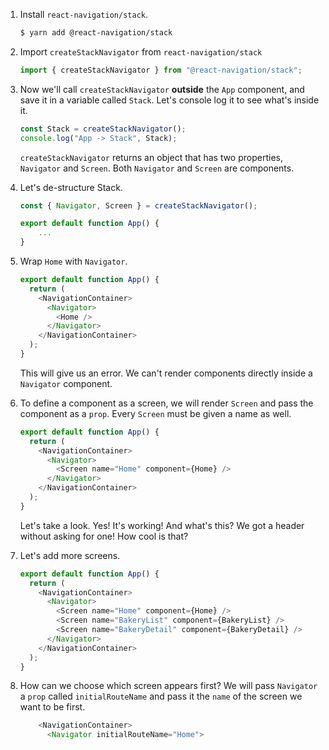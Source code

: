 1. Install `react-navigation/stack`.

   ```bash
   $ yarn add @react-navigation/stack
   ```

2. Import `createStackNavigator` from `react-navigation/stack`

   ```javascript
   import { createStackNavigator } from "@react-navigation/stack";
   ```

3. Now we'll call `createStackNavigator` **outside** the `App` component, and save it in a variable called `Stack`. Let's console log it to see what's inside it.

   ```javascript
   const Stack = createStackNavigator();
   console.log("App -> Stack", Stack);
   ```

   `createStackNavigator` returns an object that has two properties, `Navigator` and `Screen`. Both `Navigator` and `Screen` are components.

4. Let's de-structure Stack.

   ```javascript
   const { Navigator, Screen } = createStackNavigator();

   export default function App() {
       ...
   }
   ```

5. Wrap `Home` with `Navigator`.

   ```javascript
   export default function App() {
     return (
       <NavigationContainer>
         <Navigator>
           <Home />
         </Navigator>
       </NavigationContainer>
     );
   }
   ```

   This will give us an error. We can't render components directly inside a `Navigator` component.

6. To define a component as a screen, we will render `Screen` and pass the component as a `prop`. Every `Screen` must be given a name as well.

   ```javascript
   export default function App() {
     return (
       <NavigationContainer>
         <Navigator>
           <Screen name="Home" component={Home} />
         </Navigator>
       </NavigationContainer>
     );
   }
   ```

   Let's take a look. Yes! It's working! And what's this? We got a header without asking for one! How cool is that?

7. Let's add more screens.

   ```javascript
   export default function App() {
     return (
       <NavigationContainer>
         <Navigator>
           <Screen name="Home" component={Home} />
           <Screen name="BakeryList" component={BakeryList} />
           <Screen name="BakeryDetail" component={BakeryDetail} />
         </Navigator>
       </NavigationContainer>
     );
   }
   ```

8. How can we choose which screen appears first? We will pass `Navigator` a `prop` called `initialRouteName` and pass it the `name` of the screen we want to be first.

   ```javascript
       <NavigationContainer>
         <Navigator initialRouteName="Home">
   ```
